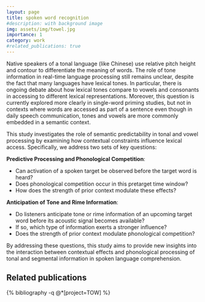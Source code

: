 ```yaml
---
layout: page
title: spoken word recognition
#description: with background image
img: assets/img/towel.jpg
importance: 1
category: work
#related_publications: true
---
```


Native speakers of a tonal language (like Chinese) use relative pitch height and contour 
to differentiate the meaning of words. The role of tone information in real-time language processing
still remains unclear, despite the fact that many languages have lexical tones. In particular, there is
ongoing debate about how lexical tones compare to vowels and consonants in accessing to different
lexical representations. Moreover, this question is currently explored more clearly in single-word priming studies, but not in contexts where words are accessed as part of a sentence even though in daily speech communication, tones and vowels are more commonly embedded in a semantic context. 

This study investigates the role of semantic predictability in tonal and vowel processing by examining how contextual constraints influence lexical access. Specifically, we address two sets of key questions:

**Predictive Processing and Phonological Competition**:

- Can activation of a spoken target be observed before the target word is heard?
- Does phonological competition occur in this pretarget time window?
- How does the strength of prior context modulate these effects?

**Anticipation of Tone and Rime Information**:

- Do listeners anticipate tone or rime information of an upcoming target word before its acoustic signal becomes available?
- If so, which type of information exerts a stronger influence?
- Does the strength of prior context modulate phonological competition?

By addressing these questions, this study aims to provide new insights into the interaction between contextual effects and phonological processing of tonal and segmental information in spoken language comprehension.




<div class="Related publications">
  <div style="margin-bottom: 3rem;">  
   <h2>Related publications</h2>  
  {% bibliography -q @*[project=TOW] %}
  </div>
  
  
  
</div>
